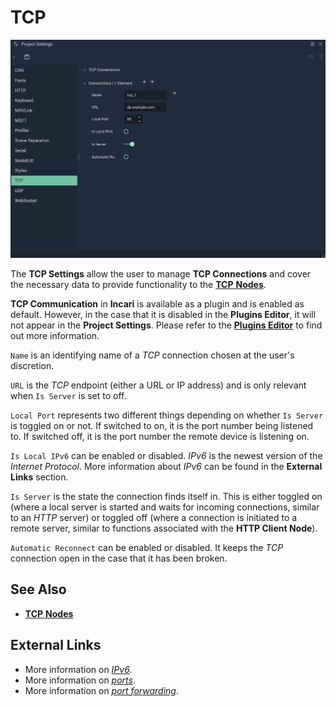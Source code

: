 # TCP 



![The TCP Settings.](../../.gitbook/assets/projectsettingstcp20232.png)


The **TCP Settings** allow the user to manage **TCP Connections** and cover the necessary data to provide functionality to the [**TCP** **Nodes**](../../toolbox/communication/tcp/README.md).

**TCP Communication** in **Incari** is available as a plugin and is enabled as default. However, in the case that it is disabled in the **Plugins Editor**, it will not appear in the **Project Settings**. Please refer to the [**Plugins Editor**](../plugins/communication/tcpconnectionsmanager.md) to find out more information.

`Name` is an identifying name of a *TCP* connection chosen at the user's discretion.

`URL` is the *TCP* endpoint (either a URL or IP address) and is only relevant when `Is Server` is set to off. 

`Local Port` represents two different things depending on whether `Is Server` is toggled on or not. If switched to on, it is the port number being listened to. If switched off, it is the port number the remote device is listening on.

`Is Local IPv6` can be enabled or disabled. _IPv6_ is the newest version of the _Internet Protocol_. More information about _IPv6_ can be found in the **External Links** section.

`Is Server` is the state the connection finds itself in. This is either toggled on (where a local server is started and waits for incoming connections, similar to an *HTTP* server) or toggled off (where a connection is initiated to a remote server, similar to functions associated with the **HTTP Client Node**).

`Automatic Reconnect` can be enabled or disabled. It keeps the *TCP* connection open in the case that it has been broken.

## See Also

* [**TCP** **Nodes**](../../toolbox/communication/tcp/README.md)

## External Links

* More information on [_IPv6_](https://en.wikipedia.org/wiki/IPv6).
* More information on [_ports_](https://en.wikipedia.org/wiki/Port\_\(computer\_networking\)).
* More information on [_port forwarding_](https://en.wikipedia.org/wiki/Port\_forwarding).
